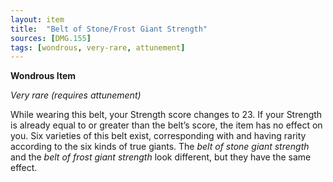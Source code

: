 ```yaml
---
layout: item
title:  "Belt of Stone/Frost Giant Strength"
sources: [DMG.155]
tags: [wondrous, very-rare, attunement]
---
```


**Wondrous Item**

*Very rare (requires attunement)*

While wearing this belt, your Strength score changes to 23. If your Strength is already equal to or greater than the belt’s score, the item has no effect on you. Six varieties of this belt exist, corresponding with and having rarity according to the six kinds of true giants. The *belt of stone giant strength* and the *belt of frost giant strength* look different, but they have the same effect.